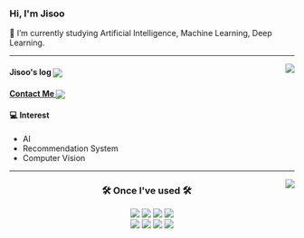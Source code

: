 
<h3 align='left'>Hi, I'm Jisoo</h3>

📖  I’m currently studying Artificial Intelligence, Machine Learning, Deep Learning.

---
<a href="https://velog.io/@js03210/"><img align="right" src="https://velog-readme-stats.vercel.app/api/list?name=js03210"/></a>


<h4 align="left"><b>
Jisoo's log <a href="https://velog.io/@js03210/"><img align="center" src="https://img.shields.io/badge/Jisoo.log-3DDC84?style=badge&logo=Velog&logoColor=white"/></a> 
<a href="mailto:cussion09@gmail.com"> </b></h4> 
<h4 align="left"><b>
Contact Me <img align="center" src="https://img.shields.io/badge/Gmail-D14836?style=badge&logo=gmail&logoColor=white&link=mailto:cussion09@gmail.com"/></a> 
</b></h4>

 
 </b></h4>
<h4 align="left"><b>
💻 Interest
</b></h4>

- AI
- Recommendation System
- Computer Vision
</div>


<hr>

 <a href="https://github.com/JisooRyu99/github-readme-stats"><img align="right" src="https://github-readme-stats.vercel.app/api?username=JisooRyu99&&show_icons=true&theme=transparent"/></a>
 <div align=center>
<h3 align="center"><b>🛠 Once I've used 🛠</b></h3>

<p align="center">
<img src="https://img.shields.io/badge/python-3670A0?style=for-the-badge&logo=python&logoColor=ffdd54"/> <img src="https://img.shields.io/badge/PyTorch-EE4C2C?style=for-the-badge&logo=PyTorch&logoColor=white"> <img src="https://img.shields.io/badge/Ubuntu-E95420?style=for-the-badge&logo=ubuntu&logoColor=white"> <img src="https://img.shields.io/badge/Numpy-013243?style=for-the-badge&logo=Numpy&logoColor=white"> 
</br> <img src="https://img.shields.io/badge/Pandas-150458?style=for-the-badge&logo=Pandas&logoColor=white"> <img src="https://img.shields.io/badge/Scikit_learn-F7931E?style=for-the-badge&logo=scikitlearn&logoColor=white">
 <img src="https://img.shields.io/badge/FastAPI-009688?style=for-the-badge&logo=FastAPI&logoColor=black">  
 <img src="https://img.shields.io/badge/Poetry-60A5FA?style=for-the-badge&logo=Poetry&logoColor=black">  
 </div>
